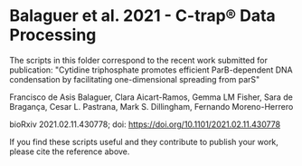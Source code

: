 # Balaguer et al. 2021 - C-trap® Data Processing

The scripts in this folder correspond to the recent work submitted for publication:
"Cytidine triphosphate promotes efficient ParB-dependent DNA condensation by facilitating one-dimensional spreading from parS"

Francisco de Asis Balaguer, Clara Aicart-Ramos, Gemma LM Fisher, Sara de Bragança, Cesar L. Pastrana, Mark S. Dillingham, Fernando Moreno-Herrero


bioRxiv 2021.02.11.430778; doi: https://doi.org/10.1101/2021.02.11.430778

If you find these scripts useful and they contribute to publish your work, please cite the reference above.
